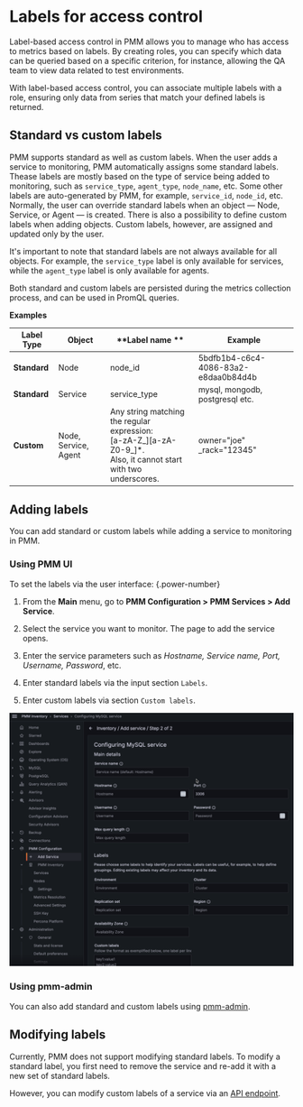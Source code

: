 # Labels for access control


Label-based access control in PMM allows you to manage who has access to metrics based on labels. By creating roles, you can specify which data can be queried based on a specific criterion, for instance, allowing the QA team to view data related to test environments. 
 
With label-based access control, you can associate multiple labels with a role, ensuring only data from series that match your defined labels is returned. 


## Standard vs custom labels

PMM supports standard as well as custom labels. When the user adds a service to monitoring, PMM automatically assigns some standard labels. Thease labels are mostly based on the type of service being added to monitoring, such as `service_type`, `agent_type`, `node_name`, etc. Some other labels are auto-generated by PMM, for example, `service_id`, `node_id`, etc. Normally, the user can override standard labels when an object &mdash; Node, Service, or Agent &mdash; is created. There is also a possibility to define custom labels when adding objects. Custom labels, however, are assigned and updated only by the user.

It's important to note that standard labels are not always available for all objects. For example, the `service_type` label is only available for services, while the `agent_type` label is only available for agents.

Both standard and custom labels are persisted during the metrics collection process, and can be used in PromQL queries.

**Examples**

| **Label Type**| **Object**| **Label name ** | **Example** |                                                                                                
|---------------|-----------|-----------------|--------------------------------------|
| **Standard**  | Node      | node_id         | 5bdfb1b4-c6c4-4086-83a2-e8daa0b84d4b |                                          
| **Standard**  | Service   | service_type    | mysql, mongodb, postgresql etc.      |
| **Custom**    | Node, Service, Agent | Any string matching the regular expression: <br /> [a-zA-Z_][a-zA-Z0-9_]*. <br /> Also, it cannot start with two underscores.| owner="joe"<br/> _rack="12345"|

## Adding labels

You can add standard or custom labels while adding a service to monitoring in PMM.

### Using PMM UI

To set the labels via the user interface:
{.power-number}

1. From the **Main** menu, go to **PMM Configuration > PMM Services > Add Service**.

2. Select the service you want to monitor. The page to add the service opens.

3. Enter the service parameters such as *Hostname, Service name, Port, Username, Password*, etc.

4. Enter standard labels via the input section `Labels`.

5. Enter custom labels via section `Custom labels`.

![PMM Inventory - Add Service](../../../images/lbac/PMM_access_control_add_labels_services.png)

### Using pmm-admin

You can also add standard and custom labels using [pmm-admin](../../../use/commands/pmm-admin.md).


## Modifying labels

Currently, PMM does not support modifying standard labels. To modify a standard label, you first need to remove the service and re-add it with a new set of standard labels.

However, you can modify custom labels of a service via an [API endpoint](https://percona-pmm.readme.io/reference/changeservice).
